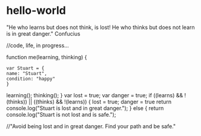 # hello-world

"He who learns but does not think, is lost! He who thinks but does not learn is in great danger." Confucius

//code, life, in progress...

function me(learning, thinking) {
  
    var Stuart = {
    name: "Stuart",
    condition: "happy"
    }  
  learning();
  thinking();
  }
  var lost = true;
  var danger = true;
  if ((learns) && !(thinks)) || ((thinks) && !(learns)) {
    lost = true;
    danger = true
    return console.log("Stuart is lost and in great danger.");
  } else {
    return console.log("Stuart is not lost and is safe.");
  
  

//"Avoid being lost and in great danger. Find your path and be safe." 



